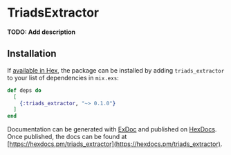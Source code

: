 # TriadsExtractor

**TODO: Add description**

## Installation

If [available in Hex](https://hex.pm/docs/publish), the package can be installed
by adding `triads_extractor` to your list of dependencies in `mix.exs`:

```elixir
def deps do
  [
    {:triads_extractor, "~> 0.1.0"}
  ]
end
```

Documentation can be generated with [ExDoc](https://github.com/elixir-lang/ex_doc)
and published on [HexDocs](https://hexdocs.pm). Once published, the docs can
be found at [https://hexdocs.pm/triads_extractor](https://hexdocs.pm/triads_extractor).

